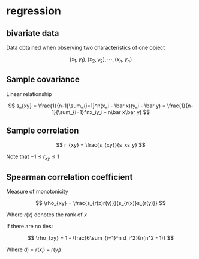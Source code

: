 # regression

## bivariate data

Data obtained when observing two characteristics of one object

$$
(x_1, y_1), (x_2, y_2), \cdots, (x_n, y_n)
$$

## Sample covariance

Linear relationship

$$
s_{xy} = \frac{1}{n-1}\sum_{i=1}^n(x_i - \bar x)(y_i - \bar y) = \frac{1}{n-1}(\sum_{i=1}^nx_iy_i - n\bar x\bar y)
$$

## Sample correlation

$$
r_{xy} = \frac{s_{xy}}{s_xs_y}
$$

Note that $-1 \le r_{xy} \le 1$

## Spearman correlation coefficient

Measure of monotonicity

$$
\rho_{xy} = \frac{s_{r(x)r(y)}}{s_{r(x)}s_{r(y)}}
$$

Where $r(x)$ denotes the rank of $x$

If there are no ties:

$$
\rho_{xy} = 1 - \frac{6\sum_{i=1}^n d_i^2}{n(n^2 - 1)}
$$

Where $d_i = r(x_i) - r(y_i)$
